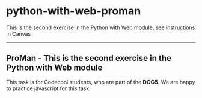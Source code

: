 # python-with-web-proman
This is the second exercise in the Python with Web module, see instructions in Canvas



---
**ProMan** - This is the second exercise in the Python with Web module
---


This task is for Codecool students, who are part of the **DOG5**. We are happy to practice javascript for this task.
